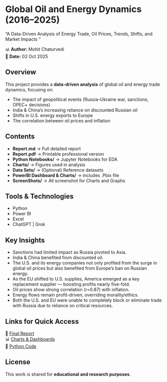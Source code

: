 
# Global Oil and Energy Dynamics (2016–2025)

“A Data-Driven Analysis of Energy Trade, Oil Prices, Trends, Shifts, and Market Impacts “

📊 **Author:** Mohit Chaturvedi  
📅 **Date:** 02 Oct 2025  

## Overview
This project provides a **data-driven analysis** of global oil and energy trade dynamics, focusing on:
- The impact of geopolitical events (Russia–Ukraine war, sanctions, OPEC+ decisions)
- India & China’s increasing reliance on discounted Russian oil
- Shifts in U.S. energy exports to Europe
- The correlation between oil prices and inflation

## Contents
- **Report.md** → Full detailed report  
- **Report.pdf** → Printable professional version
- **Python Notebooks/** → Jupyter Notebooks for EDA 
- **Charts/** → Figures used in analysis  
- **Data Sets/** → (Optional) Reference datasets
- **PowerBI Dashboard & Charts/** → includes .Pbix file
- **ScreenShots/** → All screenshot for Charts and Graphs
  

## Tools & Technologies
- Python  
- Power BI  
- Excel  
- ChatGPT | Grok  

## Key Insights
- Sanctions had limited impact as Russia pivoted to Asia.  
- India & China benefited from discounted oil.
- The U.S. and its energy companies not only profited from the surge in global oil prices but also benefited from Europe’s ban on Russian energy.
- As the EU shifted to U.S. supplies, America emerged as a key replacement supplier — boosting profits nearly five-fold.
- Oil prices show strong correlation (r=0.87) with inflation.  
- Energy flows remain profit-driven, overriding morality/ethics.  
- Both the U.S. and EU were unable to completely block or eliminate trade with Russia due to reliance on critical resources.


## Links for Quick Access

📄 [Final Report](https://github.com/mohitchaturvedi123/Global-Oil-and-Energy-Dynamics---2016-2025-/blob/Final-Report/Project%20Report_final.pdf)  
📊 [Charts & Dashboards](https://github.com/mohitchaturvedi123/Global-Oil-and-Energy-Dynamics---2016-2025-/tree/All-Charts-and-Screenshots)  
🐍 [Python Code](https://github.com/mohitchaturvedi123/Global-Oil-and-Energy-Dynamics---2016-2025-/tree/All-Python-Code-Notebooks)  

## License
This work is shared for **educational and research purposes**.
